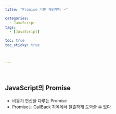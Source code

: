 ```yaml
---
title: "Promise 기본 개념부터 ~"

categories:
  - JavaScript
tags:
  - [JavaScript]

toc: true
toc_sticky: true



---
```


​    

## JavaScript의 Promise

- 비동기 연산을 다루는 Promise
- Promise는 CallBack 지옥에서 탈출하게 도와줄 수 있다



